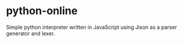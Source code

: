 python-online
=============

Simple python interpreter written in JavaScript using Jison as a parser generator and lexer.
